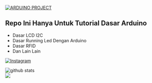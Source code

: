 <a href="#"><img title="ARDUINO PROJECT" src="https://img.shields.io/badge/ARDUINO PROJECT-green?colorA=%23ff0000&colorB=%23017e40&style=for-the-badge"></a>
</p>


## Repo Ini Hanya Untuk Tutorial Dasar Arduino
* Dasar LCD I2C
* Dasar Running Led Dengan Arduino
* Dasar RFID
* Dan Lain Lain
 
<a href="https://www.instagram.com/amirul.dev" target="_blank"><img src="https://img.shields.io/badge/Instagram-%23E4405F.svg?&style=flat-square&logo=instagram&logoColor=white" alt="Instagram"></a>

![github stats](https://github-readme-stats.vercel.app/api?username=budilutfii&show_icons=true)
<br>
<img src="https://github-readme-stats.vercel.app/api/top-langs/?username=budilutfii&theme=vue">
